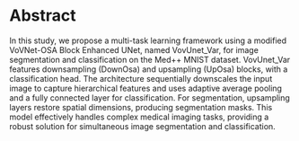 # Abstract

In this study, we propose a multi-task learning framework using a modified VoVNet-OSA Block Enhanced UNet, named VovUnet_Var, for image segmentation and classification on the Med++ MNIST dataset. VovUnet_Var features downsampling (DownOsa) and upsampling (UpOsa) blocks, with a classification head. The architecture sequentially downscales the input image to capture hierarchical features and uses adaptive average pooling and a fully connected layer for classification. For segmentation, upsampling layers restore spatial dimensions, producing segmentation masks. This model effectively handles complex medical imaging tasks, providing a robust solution for simultaneous image segmentation and classification.